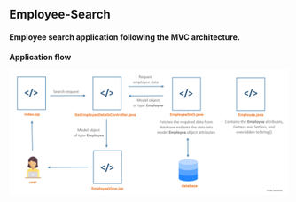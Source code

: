 ## Employee-Search

#### Employee search application following the MVC architecture.


**Application flow**


![](https://raw.githubusercontent.com/tridib2003/Employee-Search/main/MVC.PNG)
